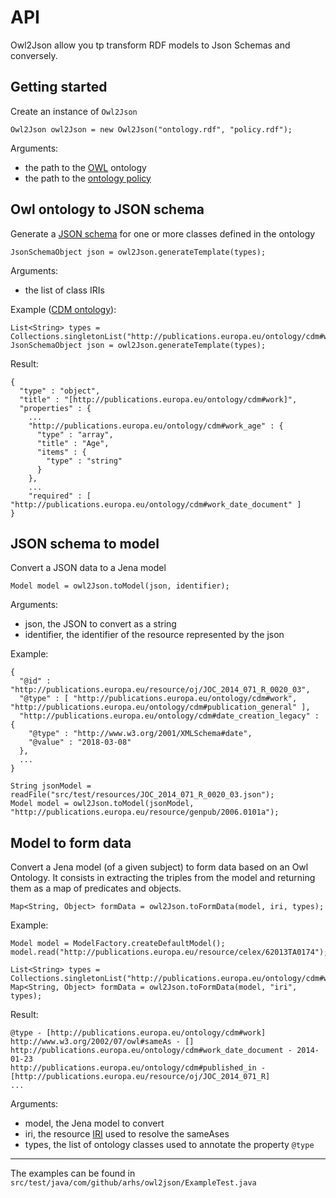 # API
Owl2Json allow you tp transform RDF models to Json Schemas and conversely.

## Getting started
Create an instance of `Owl2Json`

```
Owl2Json owl2Json = new Owl2Json("ontology.rdf", "policy.rdf");
```

Arguments:
 * the path to the [OWL](https://www.w3.org/OWL/) ontology
 * the path to the [ontology policy](https://jena.apache.org/documentation/ontology/#document-manager-policy)

## Owl ontology to JSON schema
Generate a [JSON schema](http://json-schema.org/) for one or more classes defined in the ontology
```
JsonSchemaObject json = owl2Json.generateTemplate(types);
```

Arguments:
* the list of class IRIs

Example ([CDM ontology](http://publications.europa.eu/mdr/cdm/index.html)):
```
List<String> types = Collections.singletonList("http://publications.europa.eu/ontology/cdm#work");
JsonSchemaObject json = owl2Json.generateTemplate(types);
```

Result:
```
{
  "type" : "object",
  "title" : "[http://publications.europa.eu/ontology/cdm#work]",
  "properties" : {
    ...
    "http://publications.europa.eu/ontology/cdm#work_age" : {
      "type" : "array",
      "title" : "Age",
      "items" : {
        "type" : "string"
      }
    },
    ...
    "required" : [ "http://publications.europa.eu/ontology/cdm#work_date_document" ]
}
```

## JSON schema to model
Convert a JSON data to a Jena model
```
Model model = owl2Json.toModel(json, identifier);
```

Arguments:
* json, the JSON to convert as a string
* identifier, the identifier of the resource represented by the json

Example:
```
{
  "@id" : "http://publications.europa.eu/resource/oj/JOC_2014_071_R_0020_03",
  "@type" : [ "http://publications.europa.eu/ontology/cdm#work", "http://publications.europa.eu/ontology/cdm#publication_general" ],
  "http://publications.europa.eu/ontology/cdm#date_creation_legacy" : {
    "@type" : "http://www.w3.org/2001/XMLSchema#date",
    "@value" : "2018-03-08"
  },
  ...
}
```

```
String jsonModel = readFile("src/test/resources/JOC_2014_071_R_0020_03.json");
Model model = owl2Json.toModel(jsonModel, "http://publications.europa.eu/resource/genpub/2006.0101a");
```

## Model to form data
Convert a Jena model (of a given subject) to form data based on an Owl Ontology. 
It consists in extracting the triples from the model and returning them as a map of predicates and objects.
```
Map<String, Object> formData = owl2Json.toFormData(model, iri, types);
```

Example:
```
Model model = ModelFactory.createDefaultModel();
model.read("http://publications.europa.eu/resource/celex/62013TA0174");

List<String> types = Collections.singletonList("http://publications.europa.eu/ontology/cdm#work");
Map<String, Object> formData = owl2Json.toFormData(model, "iri", types);
```

Result:
```
@type - [http://publications.europa.eu/ontology/cdm#work]
http://www.w3.org/2002/07/owl#sameAs - []
http://publications.europa.eu/ontology/cdm#work_date_document - 2014-01-23
http://publications.europa.eu/ontology/cdm#published_in - [http://publications.europa.eu/resource/oj/JOC_2014_071_R]
...
```

Arguments:
* model, the Jena model to convert
* iri, the resource [IRI](https://www.w3.org/International/iri-edit/draft-duerst-iri.html) used to resolve the sameAses
* types, the list of ontology classes used to annotate the property `@type`


___________________________

The examples can be found in `src/test/java/com/github/arhs/owl2json/ExampleTest.java`

